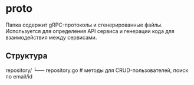 # proto

Папка содержит gRPC-протоколы и сгенерированные файлы.
Используется для определения API сервиса и генерации кода для взаимодействия между сервисами.

## Структура
repository/
└── repository.go      # методы для CRUD-пользователей, поиск по email/id
